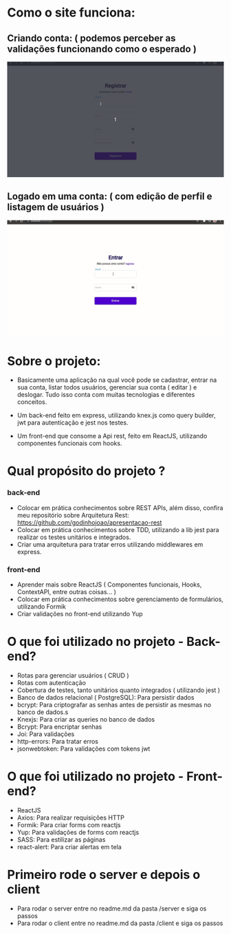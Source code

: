 # Como o site funciona:

## Criando conta: ( podemos perceber as validações funcionando como o esperado )

  <img src="./client/public/images/criarconta.gif">

## Logado em uma conta: ( com edição de perfil e listagem de usuários )

  <img src="./client/public/images/logado.gif">

# Sobre o projeto:

- Basicamente uma aplicação na qual você pode se cadastrar, entrar na sua conta, listar todos usuários, gerenciar sua conta ( editar ) e deslogar. Tudo isso conta com muitas tecnologias e diferentes conceitos.

- Um back-end feito em express, utilizando knex.js como query builder, jwt para autenticação e jest nos testes.
- Um front-end que consome a Api rest, feito em ReactJS, utilizando componentes funcionais com hooks.

# Qual propósito do projeto ?

### back-end

- Colocar em prática conhecimentos sobre REST APIs, além disso, confira meu repositório sobre Arquitetura Rest: https://github.com/godinhojoao/apresentacao-rest
- Colocar em prática conhecimentos sobre TDD, utilizando a lib jest para realizar os testes unitários e integrados.
- Criar uma arquitetura para tratar erros utilizando middlewares em express.

### front-end

- Aprender mais sobre ReactJS ( Componentes funcionais, Hooks, ContextAPI, entre outras coisas... )
- Colocar em prática conhecimentos sobre gerenciamento de formulários, utilizando Formik
- Criar validações no front-end utilizando Yup

# O que foi utilizado no projeto - Back-end?

- Rotas para gerenciar usuários ( CRUD )
- Rotas com autenticação
- Cobertura de testes, tanto unitários quanto integrados ( utilizando jest )
- Banco de dados relacional ( PostgreSQL): Para persistir dados
- bcrypt: Para criptografar as senhas antes de persistir as mesmas no banco de dados.s
- Knexjs: Para criar as queries no banco de dados
- Bcrypt: Para encriptar senhas
- Joi: Para validações
- http-errors: Para tratar erros
- jsonwebtoken: Para validações com tokens jwt

# O que foi utilizado no projeto - Front-end?

- ReactJS
- Axios: Para realizar requisições HTTP
- Formik: Para criar forms com reactjs
- Yup: Para validações de forms com reactjs
- SASS: Para estilizar as páginas
- react-alert: Para criar alertas em tela

# Primeiro rode o server e depois o client

- Para rodar o server entre no readme.md da pasta /server e siga os passos
- Para rodar o client entre no readme.md da pasta /client e siga os passos
